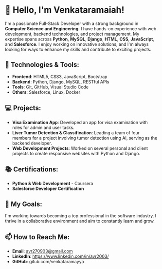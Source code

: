 
# 👋 Hello, I'm Venkataramaiah!

I'm a passionate Full-Stack Developer with a strong background in **Computer Science and Engineering**. I have hands-on experience with web development, backend technologies, and project management. My expertise spans across **Python**, **MySQL**, **Django**, **HTML**, **CSS**, **JavaScript**, and **Salesforce**. I enjoy working on innovative solutions, and I'm always looking for ways to enhance my skills and contribute to exciting projects.

## 🔧 Technologies & Tools:
- **Frontend**: HTML5, CSS3, JavaScript, Bootstrap
- **Backend**: Python, Django, MySQL, RESTful APIs
- **Tools**: Git, GitHub, Visual Studio Code
- **Others**: Salesforce, Linux, Docker

## 💻 Projects:
- **Visa Examination App**: Developed an app for visa examination with roles for admin and user tasks.
- **Liver Tumor Detection & Classification**: Leading a team of four members for a project involving tumor detection using AI, serving as the backend developer.
- **Web Development Projects**: Worked on several personal and client projects to create responsive websites with Python and Django.

## 📚 Certifications:
- **Python & Web Development** - Coursera
- **Salesforce Developer Certification**

## 🎯 My Goals:
I'm working towards becoming a top professional in the software industry. I thrive in a collaborative environment and aim to constantly learn and grow.

## 📫 How to Reach Me:
- **Email**: avr270903@gmail.com
- **LinkedIn**: https://www.linkedin.com/in/avr2003/
- **GitHub**: gitub.com/venkataramayya



